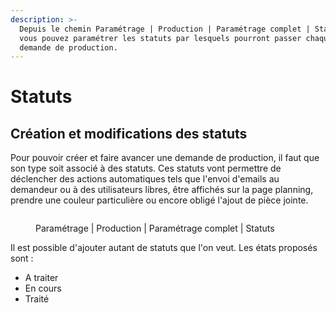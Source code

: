 ```yaml
---
description: >-
  Depuis le chemin Paramétrage | Production | Paramétrage complet | Statuts,
  vous pouvez paramétrer les statuts par lesquels pourront passer chaque type de
  demande de production.
---
```


# Statuts

## Création et modifications des statuts

Pour pouvoir créer et faire avancer une demande de production, il faut que son type soit associé à des statuts. Ces statuts vont permettre de déclencher des actions automatiques tels que l'envoi d'emails au demandeur ou à des utilisateurs libres, être affichés sur la page planning, prendre une couleur particulière ou encore obligé l'ajout de pièce jointe.&#x20;

<figure><img src="../../.gitbook/assets/Capture d&#x27;écran 2024-05-10 094515.png" alt=""><figcaption><p>Paramétrage | Production | Paramétrage complet | Statuts</p></figcaption></figure>

Il est possible d'ajouter autant de statuts que l'on veut. Les états proposés sont :&#x20;

* A traiter
* En cours
* Traité
